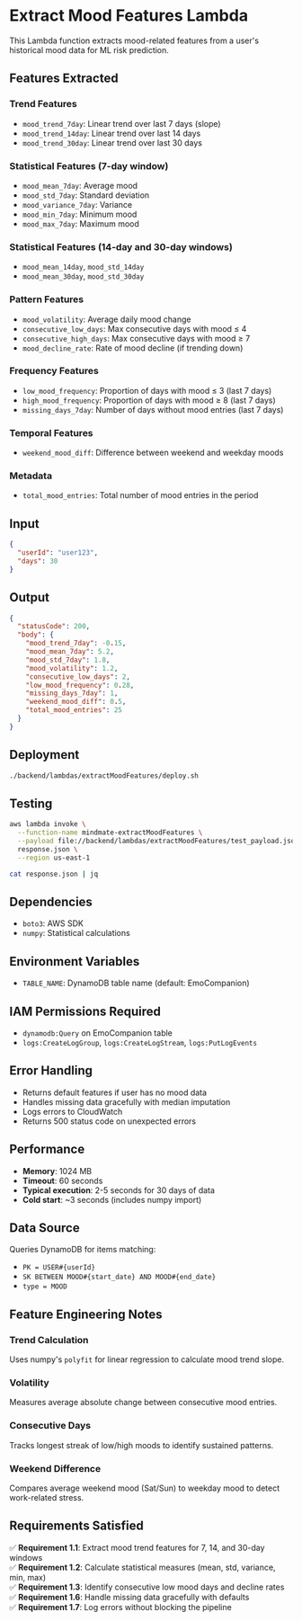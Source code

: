 # Extract Mood Features Lambda

This Lambda function extracts mood-related features from a user's historical mood data for ML risk prediction.

## Features Extracted

### Trend Features
- `mood_trend_7day`: Linear trend over last 7 days (slope)
- `mood_trend_14day`: Linear trend over last 14 days
- `mood_trend_30day`: Linear trend over last 30 days

### Statistical Features (7-day window)
- `mood_mean_7day`: Average mood
- `mood_std_7day`: Standard deviation
- `mood_variance_7day`: Variance
- `mood_min_7day`: Minimum mood
- `mood_max_7day`: Maximum mood

### Statistical Features (14-day and 30-day windows)
- `mood_mean_14day`, `mood_std_14day`
- `mood_mean_30day`, `mood_std_30day`

### Pattern Features
- `mood_volatility`: Average daily mood change
- `consecutive_low_days`: Max consecutive days with mood ≤ 4
- `consecutive_high_days`: Max consecutive days with mood ≥ 7
- `mood_decline_rate`: Rate of mood decline (if trending down)

### Frequency Features
- `low_mood_frequency`: Proportion of days with mood ≤ 3 (last 7 days)
- `high_mood_frequency`: Proportion of days with mood ≥ 8 (last 7 days)
- `missing_days_7day`: Number of days without mood entries (last 7 days)

### Temporal Features
- `weekend_mood_diff`: Difference between weekend and weekday moods

### Metadata
- `total_mood_entries`: Total number of mood entries in the period

## Input

```json
{
  "userId": "user123",
  "days": 30
}
```

## Output

```json
{
  "statusCode": 200,
  "body": {
    "mood_trend_7day": -0.15,
    "mood_mean_7day": 5.2,
    "mood_std_7day": 1.8,
    "mood_volatility": 1.2,
    "consecutive_low_days": 2,
    "low_mood_frequency": 0.28,
    "missing_days_7day": 1,
    "weekend_mood_diff": 0.5,
    "total_mood_entries": 25
  }
}
```

## Deployment

```bash
./backend/lambdas/extractMoodFeatures/deploy.sh
```

## Testing

```bash
aws lambda invoke \
  --function-name mindmate-extractMoodFeatures \
  --payload file://backend/lambdas/extractMoodFeatures/test_payload.json \
  response.json \
  --region us-east-1

cat response.json | jq
```

## Dependencies

- `boto3`: AWS SDK
- `numpy`: Statistical calculations

## Environment Variables

- `TABLE_NAME`: DynamoDB table name (default: EmoCompanion)

## IAM Permissions Required

- `dynamodb:Query` on EmoCompanion table
- `logs:CreateLogGroup`, `logs:CreateLogStream`, `logs:PutLogEvents`

## Error Handling

- Returns default features if user has no mood data
- Handles missing data gracefully with median imputation
- Logs errors to CloudWatch
- Returns 500 status code on unexpected errors

## Performance

- **Memory**: 1024 MB
- **Timeout**: 60 seconds
- **Typical execution**: 2-5 seconds for 30 days of data
- **Cold start**: ~3 seconds (includes numpy import)

## Data Source

Queries DynamoDB for items matching:
- `PK = USER#{userId}`
- `SK BETWEEN MOOD#{start_date} AND MOOD#{end_date}`
- `type = MOOD`

## Feature Engineering Notes

### Trend Calculation
Uses numpy's `polyfit` for linear regression to calculate mood trend slope.

### Volatility
Measures average absolute change between consecutive mood entries.

### Consecutive Days
Tracks longest streak of low/high moods to identify sustained patterns.

### Weekend Difference
Compares average weekend mood (Sat/Sun) to weekday mood to detect work-related stress.

## Requirements Satisfied

✅ **Requirement 1.1**: Extract mood trend features for 7, 14, and 30-day windows  
✅ **Requirement 1.2**: Calculate statistical measures (mean, std, variance, min, max)  
✅ **Requirement 1.3**: Identify consecutive low mood days and decline rates  
✅ **Requirement 1.6**: Handle missing data gracefully with defaults  
✅ **Requirement 1.7**: Log errors without blocking the pipeline
